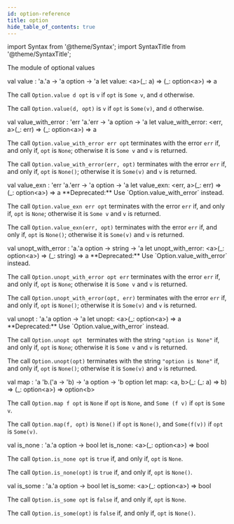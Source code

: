 ```yaml
---
id: option-reference
title: option
hide_table_of_contents: true
---
```

import Syntax from '@theme/Syntax';
import SyntaxTitle from '@theme/SyntaxTitle';


The module of optional values


<SyntaxTitle syntax="cameligo">
val value : &#39;a.&#39;a -&gt; &#39;a option -&gt; &#39;a
</SyntaxTitle>
<SyntaxTitle syntax="jsligo">
let value: &lt;a&gt;(&#95;: a) =&gt; (&#95;: option&lt;a&gt;) =&gt; a
</SyntaxTitle>
<Syntax syntax="cameligo">

The call `Option.value d opt` is `v` if `opt` is `Some v`, and `d`
    otherwise.

</Syntax>

<Syntax syntax="jsligo">

The call `Option.value(d, opt)` is `v` if `opt` is `Some(v)`, and `d`
    otherwise.

</Syntax>


<SyntaxTitle syntax="cameligo">
val value&#95;with&#95;error : &#39;err &#39;a.&#39;err -&gt; &#39;a option -&gt; &#39;a
</SyntaxTitle>
<SyntaxTitle syntax="jsligo">
let value&#95;with&#95;error: &lt;err, a&gt;(&#95;: err) =&gt; (&#95;: option&lt;a&gt;) =&gt; a
</SyntaxTitle>
<Syntax syntax="cameligo">

The call `Option.value_with_error err opt` terminates with the error
    `err` if, and only if, `opt` is `None`; otherwise it is `Some v`
    and `v` is returned.

</Syntax>

<Syntax syntax="jsligo">

The call `Option.value_with_error(err, opt)` terminates with the error
    `err` if, and only if, `opt` is `None()`; otherwise it is `Some(v)`
    and `v` is returned.

</Syntax>


<SyntaxTitle syntax="cameligo">
val value&#95;exn : &#39;err &#39;a.&#39;err -&gt; &#39;a option -&gt; &#39;a
</SyntaxTitle>
<SyntaxTitle syntax="jsligo">
let value&#95;exn: &lt;err, a&gt;(&#95;: err) =&gt; (&#95;: option&lt;a&gt;) =&gt; a
</SyntaxTitle>
**Deprecated:** Use `Option.value_with_error` instead.

<Syntax syntax="cameligo">

The call `Option.value_exn err opt` terminates with the error `err` if,
    and only if, `opt` is `None`; otherwise it is `Some v` and `v` is
    returned.

</Syntax>

<Syntax syntax="jsligo">

The call `Option.value_exn(err, opt)` terminates with the error `err` if,
    and only if, `opt` is `None()`; otherwise it is `Some(v)` and `v` is
    returned.

</Syntax>


<SyntaxTitle syntax="cameligo">
val unopt&#95;with&#95;error : &#39;a.&#39;a option -&gt; string -&gt; &#39;a
</SyntaxTitle>
<SyntaxTitle syntax="jsligo">
let unopt&#95;with&#95;error: &lt;a&gt;(&#95;: option&lt;a&gt;) =&gt; (&#95;: string) =&gt; a
</SyntaxTitle>
**Deprecated:** Use `Option.value_with_error` instead.

<Syntax syntax="cameligo">

The call `Option.unopt_with_error opt err` terminates with the error
    `err` if, and only if, `opt` is `None`; otherwise it is `Some v`
    and `v` is returned.

</Syntax>

<Syntax syntax="jsligo">

The call `Option.unopt_with_error(opt, err)` terminates with the error
    `err` if, and only if, `opt` is `None()`; otherwise it is
    `Some(v)` and `v` is returned.

</Syntax>


<SyntaxTitle syntax="cameligo">
val unopt : &#39;a.&#39;a option -&gt; &#39;a
</SyntaxTitle>
<SyntaxTitle syntax="jsligo">
let unopt: &lt;a&gt;(&#95;: option&lt;a&gt;) =&gt; a
</SyntaxTitle>
**Deprecated:** Use `Option.value_with_error` instead.

<Syntax syntax="cameligo">

The call `Option.unopt opt ` terminates with the string
    `"option is None"` if, and only if, `opt` is `None`; otherwise it is
    `Some v` and `v` is returned.

</Syntax>

<Syntax syntax="jsligo">

The call `Option.unopt(opt)` terminates with the string
    `"option is None"` if, and only if, `opt` is `None()`; otherwise it is
    `Some(v)` and `v` is returned.

</Syntax>


<SyntaxTitle syntax="cameligo">
val map : &#39;a &#39;b.(&#39;a -&gt; &#39;b) -&gt; &#39;a option -&gt; &#39;b option
</SyntaxTitle>
<SyntaxTitle syntax="jsligo">
let map: &lt;a, b&gt;(&#95;: (&#95;: a) =&gt; b) =&gt; (&#95;: option&lt;a&gt;) =&gt; option&lt;b&gt;
</SyntaxTitle>
<Syntax syntax="cameligo">

The call `Option.map f opt` is `None` if `opt` is `None`, and
    `Some (f v)` if `opt` is `Some v`.

</Syntax>

<Syntax syntax="jsligo">

The call `Option.map(f, opt)` is `None()` if `opt` is `None()`, and
    `Some(f(v))` if `opt` is `Some(v)`.

</Syntax>


<SyntaxTitle syntax="cameligo">
val is&#95;none : &#39;a.&#39;a option -&gt; bool
</SyntaxTitle>
<SyntaxTitle syntax="jsligo">
let is&#95;none: &lt;a&gt;(&#95;: option&lt;a&gt;) =&gt; bool
</SyntaxTitle>
<Syntax syntax="cameligo">

The call `Option.is_none opt` is `true` if, and only if, `opt` is
    `None`.

</Syntax>

<Syntax syntax="jsligo">

The call `Option.is_none(opt)` is `true` if, and only if, `opt` is
    `None()`.

</Syntax>


<SyntaxTitle syntax="cameligo">
val is&#95;some : &#39;a.&#39;a option -&gt; bool
</SyntaxTitle>
<SyntaxTitle syntax="jsligo">
let is&#95;some: &lt;a&gt;(&#95;: option&lt;a&gt;) =&gt; bool
</SyntaxTitle>
<Syntax syntax="cameligo">

The call `Option.is_some opt` is `false` if, and only if, `opt` is
    `None`.

</Syntax>

<Syntax syntax="jsligo">

The call `Option.is_some(opt)` is `false` if, and only if, `opt` is
    `None()`.

</Syntax>
